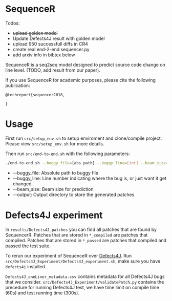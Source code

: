 # SequenceR

Todos:

* ~~upload golden model~~
* Update Defects4J result with golden model
* upload 950 successfull diffs in CR4
* create real end-2-end sequencer.py
* add arxiv info in bibtex below

SequenceR is a seq2seq model designed to predict source code change on line level. (TODO, add result from our paper).

If you use SequenceR for academic purposes, please cite the following publication:
```
@techreport{sequencer2018,

}
```

# Usage

First run `src/setup_env.sh` to setup enviroment and clone/compile project. Please view `src/setup_env.sh` for more details.

Then run `src/end-to-end.sh` with the following parameters:
```bash
./end-to-end.sh --buggy_file=[abs path] --buggy_line=[int] --beam_size=[int] --output=[abs path]
```
* --buggy_file: Absolute path to buggy file
* --buggy_line: Line number indicating where the bug is, or just want it get changed.
* --beam_size: Beam size for prediction
* --output: Output directory to store the generated patches

# Defects4J experiment

In `results/Defects4J_patches` you can find all patches that are found by SequencerR. Patches that are stored in `*_compiled` are patches that compiled. Patches that are stored in `*_passed` are patches that compiled and passed the test suite. 

To rerun our experiment of SequenceR over [Defects4J](https://github.com/rjust/defects4j). Run `src/Defects4J_Experiment/Defects4J_experiment.sh`, make sure you have `defects4j` installed.

`Defects4J_oneLiner_metadata.csv` contains metadata for all Defects4J bugs that we consider. `src/Defects4J_Experiment/validatePatch.py` contains the precedure for running Defects4J test, we have time limit on compile time (60s) and test running time (300s).
